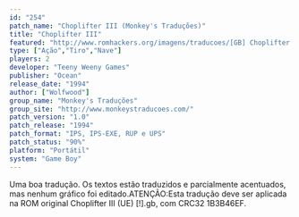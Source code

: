 ```yaml
---
id: "254"
patch_name: "Choplifter III (Monkey's Traduções)"
title: "Choplifter III"
featured: "http://www.romhackers.org/imagens/traducoes/[GB] Choplifter III - Monkey's Traduções - 1.png"
type: ["Ação","Tiro","Nave"]
players: 2
developer: "Teeny Weeny Games"
publisher: "Ocean"
release_date: "1994"
author: ["Wolfwood"]
group_name: "Monkey's Traduções"
group_site: "http://www.monkeystraducoes.com/"
patch_version: "1.0"
patch_release: "1994"
patch_format: "IPS, IPS-EXE, RUP e UPS"
patch_status: "90%"
platform: "Portátil"
system: "Game Boy"
---
```


Uma boa tradução. Os textos estão traduzidos e parcialmente acentuados, mas nenhum gráfico foi editado.ATENÇÃO:Esta tradução deve ser aplicada na ROM original Choplifter III (UE) [!].gb, com CRC32 1B3B46EF.